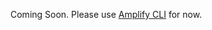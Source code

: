 Coming Soon. Please use [Amplify CLI](~/lib/datastore/getting-started.md#code-generation-amplify-cli) for now.

